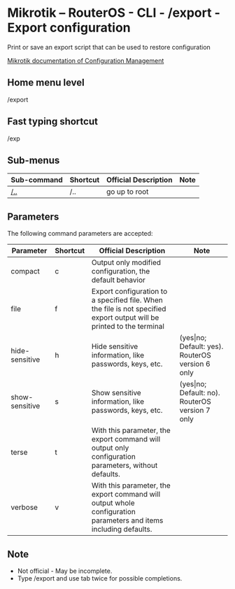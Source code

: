 # Mikrotik – RouterOS - CLI - /export - Export configuration

Print or save an export script that can be used to restore configuration

[Mikrotik documentation of Configuration Management](https://help.mikrotik.com/docs/display/ROS/Configuration+Management)

## Home menu level
/export
## Fast typing shortcut
/exp
## Sub-menus

| **Sub-command** | **Shortcut** | **Official Description** | **Note** |
|---|---|---|---|
| [/..](root-level.md) | /.. | go up to root |  |

## Parameters

The following command parameters are accepted:

| **Parameter** | **Shortcut** | **Official Description** | **Note** |
|---|---|---|---|
| compact | c | Output only modified configuration, the default behavior |  |          
| file  | f | Export configuration to a specified file. When the file is not specified export output will be printed to the terminal |  | 
| hide-sensitive  | h | Hide sensitive information, like passwords, keys, etc. | (yes\|no; Default: yes). RouterOS version 6 only |
| show-sensitive | s | Show sensitive information, like passwords, keys, etc. | (yes\|no; Default: no). RouterOS version 7 only |
| terse | t | With this parameter, the export command will output only configuration parameters, without defaults. |  |
| verbose | v | With this parameter, the export command will output whole configuration parameters and items including defaults. |  |

## Note
- Not official - May be incomplete.
- Type /export and use tab twice for possible completions. 
